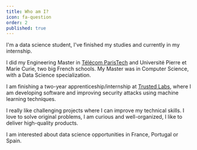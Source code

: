 ```yaml
---
title: Who am I?
icon: fa-question
order: 2
published: true
---
```

I'm a data science student, I've finished my studies and currently in my internship.

I did my Engineering Master in [Télécom ParisTech](https://www.telecom-paristech.fr/eng/international-studies/master-of-engineering/postgraduate-program/data-science.html) and Université Pierre et Marie Curie, two big French schools. My Master was in Computer Science, with a Data Science specialization.

I am finishing a two-year apprenticeship/internship at [Trusted Labs](http://trusted-labs.com/), where I am developing software and improving security attacks using machine learning techniques.

I really like challenging projects where I can improve my technical skills. I love to solve original problems, I am curious and well-organized, I like to deliver high-quality products.

I am interested about data science opportunities in France, Portugal or Spain.

